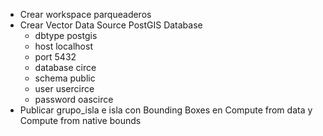 * Crear workspace parqueaderos
* Crear Vector Data Source PostGIS Database
  * dbtype postgis
  * host localhost
  * port 5432
  * database circe
  * schema public
  * user usercirce
  * password oascirce
* Publicar grupo_isla e isla con Bounding Boxes en Compute from data y Compute from native bounds
